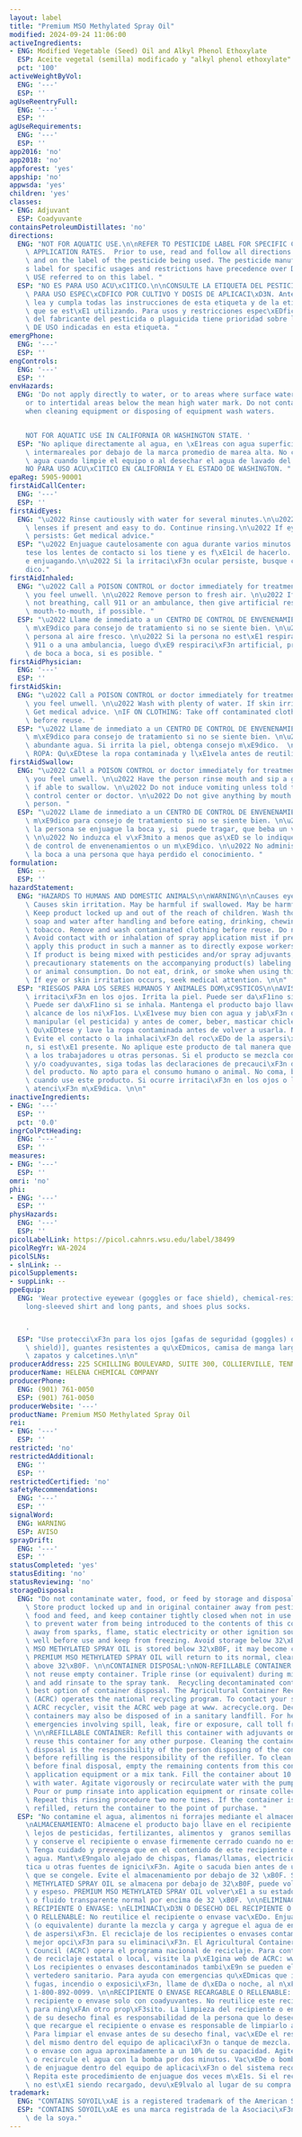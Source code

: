 ```yaml
---
layout: label
title: "Premium MSO Methylated Spray Oil"
modified: 2024-09-24 11:06:00
activeIngredients:
- ENG: Modified Vegetable (Seed) Oil and Alkyl Phenol Ethoxylate
  ESP: Aceite vegetal (semilla) modificado y "alkyl phenol ethoxylate"
  pct: '100'
activeWeightByVol:
  ENG: '---'
  ESP: ''
agUseReentryFull:
  ENG: '---'
  ESP: ''
agUseRequirements:
  ENG: '---'
  ESP: ''
app2016: 'no'
app2018: 'no'
appforest: 'yes'
appship: 'no'
appwsda: 'yes'
children: 'yes'
classes:
- ENG: Adjuvant
  ESP: Coadyuvante
containsPetroleumDistillates: 'no'
directions:
  ENG: "NOT FOR AQUATIC USE.\n\nREFER TO PESTICIDE LABEL FOR SPECIFIC CROP USE AND\
    \ APPLICATION RATES.  Prior to use, read and follow all directions on this label\
    \ and on the label of the pesticide being used. The pesticide manufacturer\u2019\
    s label for specific usages and restrictions have precedence over DIRECTIONS FOR\
    \ USE referred to on this label. "
  ESP: "NO ES PARA USO ACU\xC1TICO.\n\nCONSULTE LA ETIQUETA DEL PESTICIDA O PLAGUICIDA\
    \ PARA USO ESPEC\xCDFICO POR CULTIVO Y DOSIS DE APLICACI\xD3N. Antes de usar,\
    \ lea y cumpla todas las instrucciones de esta etiqueta y de la etiqueta del pesticida\
    \ que se est\xE1 utilizando. Para usos y restricciones espec\xEDficos, la etiqueta\
    \ del fabricante del pesticida o plaguicida tiene prioridad sobre las INSTRUCCIONES\
    \ DE USO indicadas en esta etiqueta. "
emergPhone:
  ENG: '---'
  ESP: ''
engControls:
  ENG: '---'
  ESP: ''
envHazards:
  ENG: 'Do not apply directly to water, or to areas where surface water is present,
    or to intertidal areas below the mean high water mark. Do not contaminate water
    when cleaning equipment or disposing of equipment wash waters.


    NOT FOR AQUATIC USE IN CALIFORNIA OR WASHINGTON STATE. '
  ESP: "No aplique directamente al agua, en \xE1reas con agua superficial o en zonas\
    \ intermareales por debajo de la marca promedio de marea alta. No contamine el\
    \ agua cuando limpie el equipo o al desechar el agua de lavado del mismo.\n\n\
    NO PARA USO ACU\xC1TICO EN CALIFORNIA Y EL ESTADO DE WASHINGTON. "
epaReg: 5905-90001
firstAidCallCenter:
  ENG: '---'
  ESP: ''
firstAidEyes:
  ENG: "\u2022 Rinse cautiously with water for several minutes.\n\u2022 Remove contact\
    \ lenses if present and easy to do. Continue rinsing.\n\u2022 If eye irritation\
    \ persists: Get medical advice."
  ESP: "\u2022 Enjuague cautelosamente con agua durante varios minutos.\n\u2022 Qu\xED\
    tese los lentes de contacto si los tiene y es f\xE1cil de hacerlo. Contin\xFA\
    e enjuagando.\n\u2022 Si la irritaci\xF3n ocular persiste, busque consejo m\xE9\
    dico."
firstAidInhaled:
  ENG: "\u2022 Call a POISON CONTROL or doctor immediately for treatment advice if\
    \ you feel unwell. \n\u2022 Remove person to fresh air. \n\u2022 If person is\
    \ not breathing, call 911 or an ambulance, then give artificial respiration, preferably\
    \ mouth-to-mouth, if possible. "
  ESP: "\u2022 Llame de inmediato a un CENTRO DE CONTROL DE ENVENENAMIENTOS o a un\
    \ m\xE9dico para consejo de tratamiento si no se siente bien. \n\u2022 Mueva la\
    \ persona al aire fresco. \n\u2022 Si la persona no est\xE1 respirando llame al\
    \ 911 o a una ambulancia, luego d\xE9 respiraci\xF3n artificial, preferiblemente\
    \ de boca a boca, si es posible. "
firstAidPhysician:
  ENG: '---'
  ESP: ''
firstAidSkin:
  ENG: "\u2022 Call a POISON CONTROL or doctor immediately for treatment advice if\
    \ you feel unwell. \n\u2022 Wash with plenty of water. If skin irritation occurs:\
    \ Get medical advice. \nIF ON CLOTHING: Take off contaminated clothing and wash\
    \ before reuse. "
  ESP: "\u2022 Llame de inmediato a un CENTRO DE CONTROL DE ENVENENAMIENTOS o a un\
    \ m\xE9dico para consejo de tratamiento si no se siente bien. \n\u2022 Lave con\
    \ abundante agua. Si irrita la piel, obtenga consejo m\xE9dico.  \nSI CAE EN LA\
    \ ROPA: Qu\xEDtese la ropa contaminada y l\xE1vela antes de reutilizarla. "
firstAidSwallow:
  ENG: "\u2022 Call a POISON CONTROL or doctor immediately for treatment advice if\
    \ you feel unwell. \n\u2022 Have the person rinse mouth and sip a glass of water\
    \ if able to swallow. \n\u2022 Do not induce vomiting unless told to by a poison\
    \ control center or doctor. \n\u2022 Do not give anything by mouth to an unconscious\
    \ person. "
  ESP: "\u2022 Llame de inmediato a un CENTRO DE CONTROL DE ENVENENAMIENTOS o a un\
    \ m\xE9dico para consejo de tratamiento si no se siente bien. \n\u2022 Haga que\
    \ la persona se enjuague la boca y, si  puede tragar, que beba un vaso de agua.\
    \ \n\u2022 No induzca el v\xF3mito a menos que as\xED se lo indique un centro\
    \ de control de envenenamientos o un m\xE9dico. \n\u2022 No administre nada por\
    \ la boca a una persona que haya perdido el conocimiento. "
formulation:
  ENG: --
  ESP: ''
hazardStatement:
  ENG: "HAZARDS TO HUMANS AND DOMESTIC ANIMALS\n\nWARNING\n\nCauses eye irritation.\
    \ Causes skin irritation. May be harmful if swallowed. May be harmful if inhaled.\
    \ Keep product locked up and out of the reach of children. Wash thoroughly with\
    \ soap and water after handling and before eating, drinking, chewing gum or smoking\
    \ tobacco. Remove and wash contaminated clothing before reuse. Do not take internally.\
    \ Avoid contact with or inhalation of spray application mist if present. Do not\
    \ apply this product in such a manner as to directly expose workers or other persons.\
    \ If product is being mixed with pesticides and/or spray adjuvants, follow all\
    \ precautionary statements on the accompanying product(s) labeling. Not for human\
    \ or animal consumption. Do not eat, drink, or smoke when using this product.\
    \ If eye or skin irritation occurs, seek medical attention. \n\n"
  ESP: "RIESGOS PARA LOS SERES HUMANOS Y ANIMALES DOM\xC9STICOS\n\nAVISO\n\nCausar\
    \ irritaci\xF3n en los ojos. Irrita la piel. Puede ser da\xF1ino si se ingiere.\
    \ Puede ser da\xF1ino si se inhala. Mantenga el producto bajo llave y fuera del\
    \ alcance de los ni\xF1os. L\xE1vese muy bien con agua y jab\xF3n despu\xE9s de\
    \ manipular (el pesticida) y antes de comer, beber, masticar chicle o fumar tabaco.\
    \ Qu\xEDtese y lave la ropa contaminada antes de volver a usarla. No lo tome internamente.\
    \ Evite el contacto o la inhalaci\xF3n del roc\xEDo de la aspersi\xF3n/pulverizaci\xF3\
    n, si est\xE1 presente. No aplique este producto de tal manera que exponga directamente\
    \ a los trabajadores u otras personas. Si el producto se mezcla con pesticidas\
    \ y/o coadyuvantes, siga todas las declaraciones de precauci\xF3n de la etiqueta\
    \ del producto. No apto para el consumo humano o animal. No coma, beba o fume\
    \ cuando use este producto. Si ocurre irritaci\xF3n en los ojos o la piel, busque\
    \ atenci\xF3n m\xE9dica. \n\n"
inactiveIngredients:
- ENG: '---'
  ESP: ''
  pct: '0.0'
ingrColPctHeading:
  ENG: '---'
  ESP: ''
measures:
- ENG: '---'
  ESP: ''
omri: 'no'
phi:
- ENG: '---'
  ESP: ''
physHazards:
  ENG: '---'
  ESP: ''
picolLabelLink: https://picol.cahnrs.wsu.edu/label/38499
picolRegYr: WA-2024
picolSLNs:
- slnLink: --
picolSupplements:
- suppLink: --
ppeEquip:
  ENG: 'Wear protective eyewear (goggles or face shield), chemical-resistant gloves,
    long-sleeved shirt and long pants, and shoes plus socks.


    '
  ESP: "Use protecci\xF3n para los ojos [gafas de seguridad (goggles) o careta (face\
    \ shield)], guantes resistentes a qu\xEDmicos, camisa de manga larga y pantalones,\
    \ zapatos y calcetines.\n\n"
producerAddress: 225 SCHILLING BOULEVARD, SUITE 300, COLLIERVILLE, TENNESSEE 38017
producerName: HELENA CHEMICAL COMPANY
producerPhone:
  ENG: (901) 761-0050
  ESP: (901) 761-0050
producerWebsite: '---'
productName: Premium MSO Methylated Spray Oil
rei:
- ENG: '---'
  ESP: ''
restricted: 'no'
restrictedAdditional:
  ENG: ''
  ESP: ''
restrictedCertified: 'no'
safetyRecommendations:
  ENG: '---'
  ESP: ''
signalWord:
  ENG: WARNING
  ESP: AVISO
sprayDrift:
  ENG: '---'
  ESP: ''
statusCompleted: 'yes'
statusEditing: 'no'
statusReviewing: 'no'
storageDisposal:
  ENG: "Do not contaminate water, food, or feed by storage and disposal.\n\nSTORAGE:\
    \ Store product locked up and in original container away from pesticides, fertilizers,\
    \ food and feed, and keep container tightly closed when not in use. Take care\
    \ to prevent water from being introduced to the contents of this container. Keep\
    \ away from sparks, flame, static electricity or other ignition sources. Shake\
    \ well before use and keep from freezing. Avoid storage below 32\xB0F. If PREMIUM\
    \ MSO METHYLATED SPRAY OIL is stored below 32\xB0F, it may become cloudy and thicken.\
    \ PREMIUM MSO METHYLATED SPRAY OIL will return to its normal, clear fluid state\
    \ above 32\xB0F. \n\nCONTAINER DISPOSAL:\nNON-REFILLABLE CONTAINER DISPOSAL: Do\
    \ not reuse empty container. Triple rinse (or equivalent) during mixing and loading\
    \ and add rinsate to the spray tank.  Recycling decontaminated containers is the\
    \ best option of container disposal. The Agricultural Container Recycling Council\
    \ (ACRC) operates the national recycling program. To contact your state or local\
    \ ACRC recycler, visit the ACRC web page at www. acrecycle.org. Decontaminated\
    \ containers may also be disposed of in a sanitary landfill. For help in chemical\
    \ emergencies involving spill, leak, fire or exposure, call toll free 1-800-424-9300.\
    \ \n\nREFILLABLE CONTAINER: Refill this container with adjuvants only. Do not\
    \ reuse this container for any other purpose. Cleaning the container before final\
    \ disposal is the responsibility of the person disposing of the container. Cleaning\
    \ before refilling is the responsibility of the refiller. To clean the container\
    \ before final disposal, empty the remaining contents from this container into\
    \ application equipment or a mix tank. Fill the container about 10 percent full\
    \ with water. Agitate vigorously or recirculate water with the pump for 2 minutes.\
    \ Pour or pump rinsate into application equipment or rinsate collection system.\
    \ Repeat this rinsing procedure two more times. If the container is not being\
    \ refilled, return the container to the point of purchase. "
  ESP: "No contamine el agua, alimentos ni forrajes mediante el almacenamiento y desecho.\n\
    \nALMACENAMIENTO: Almacene el producto bajo llave en el recipiente o envase original,\
    \ lejos de pesticidas, fertilizantes, alimentos y  granos semillas o forrajes\
    \ y conserve el recipiente o envase firmemente cerrado cuando no est\xE9 en uso.\
    \ Tenga cuidado y prevenga que en el contenido de este recipiente o envase entre\
    \ agua. Mant\xE9ngalo alejado de chispas, flamas/llamas, electricidad est\xE1\
    tica u otras fuentes de ignici\xF3n. Agite o sacuda bien antes de usar y evite\
    \ que se congele. Evite el almacenamiento por debajo de 32 \xB0F. Si PREMIUM MSO\
    \ METHYLATED SPRAY OIL se almacena por debajo de 32\xB0F, puede volverse turbio\
    \ y espeso. PREMIUM MSO METHYLATED SPRAY OIL volver\xE1 a su estado de l\xEDquido\
    \ o fluido transparente normal por encima de 32 \xB0F. \n\nELIMINACI\xD3N DEL\
    \ RECIPIENTE O ENVASE: \nELIMINACI\xD3N O DESECHO DEL RECIPIENTE O ENVASE NO RECARGABLE\
    \ O RELLENABLE: No reutilice el recipiente o envase vac\xEDo. Enjuague tres veces\
    \ (o equivalente) durante la mezcla y carga y agregue el agua de enjuague al tanque\
    \ de aspersi\xF3n. El reciclaje de los recipientes o envases contaminados es la\
    \ mejor opci\xF3n para su eliminaci\xF3n. El Agricultural Container Recycling\
    \ Council (ACRC) opera el programa nacional de reciclaje. Para contactar su ACRC\
    \ de reciclaje estatal o local, visite la p\xE1gina web de ACRC: www.acrecycle.org.\
    \ Los recipientes o envases descontaminados tambi\xE9n se pueden eliminar en un\
    \ vertedero sanitario. Para ayuda con emergencias qu\xEDmicas que impliquen derrame,\
    \ fugas, incendio o exposici\xF3n, llame de d\xEDa o noche, al n\xFAmero gratuito\
    \ 1-800-892-0099. \n\nRECIPIENTE O ENVASE RECARGABLE O RELLENABLE: Recargue este\
    \ recipiente o envase solo con coadyuvantes. No reutilice este recipiente o envase\
    \ para ning\xFAn otro prop\xF3sito. La limpieza del recipiente o envase antes\
    \ de su desecho final es responsabilidad de la persona que lo desecha. La persona\
    \ que recargue el recipiente o envase es responsable de limpiarlo antes de hacerlo.\
    \ Para limpiar el envase antes de su desecho final, vac\xEDe el resto del contenido\
    \ del mismo dentro del equipo de aplicaci\xF3n o tanque de mezcla. Llene el recipiente\
    \ o envase con agua aproximadamente a un 10% de su capacidad. Agite vigorosamente\
    \ o recircule el agua con la bomba por dos minutos. Vac\xEDe o bombee el agua\
    \ de enjuague dentro del equipo de aplicaci\xF3n o del sistema recolector de enjuague.\
    \ Repita este procedimiento de enjuague dos veces m\xE1s. Si el recipiente o envase\
    \ no est\xE1 siendo recargado, devu\xE9lvalo al lugar de su compra. "
trademark:
  ENG: "CONTAINS SOYOIL\xAE is a registered trademark of the American Soybean Association."
  ESP: "CONTAINS SOYOIL\xAE es una marca registrada de la Asociaci\xF3n Americana\
    \ de la soya."
---
```

